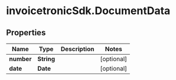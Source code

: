 # invoicetronicSdk.DocumentData

## Properties

Name | Type | Description | Notes
------------ | ------------- | ------------- | -------------
**number** | **String** |  | [optional] 
**date** | **Date** |  | [optional] 


